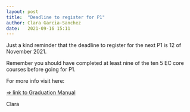 ```yaml
---
layout: post
title:  "Deadline to register for P1"
author: Clara Garcia-Sanchez
date:   2021-09-16 15:11
---
```


Just a kind reminder that the deadline to register for the next P1 is 12 of November 2021.

Remember you should have completed at least nine of the ten 5 EC core courses before going for P1. 

For more info visit here: 

[=> link to Graduation Manual](https://3d.bk.tudelft.nl/courses/geo2020/rules/GraduationManualGeomatics2021-2022.pdf)

Clara
